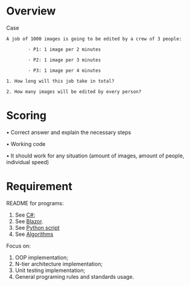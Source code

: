 # Overview
Case

```
A job of 1000 images is going to be edited by a crew of 3 people:

        · P1: 1 image per 2 minutes

        · P2: 1 image per 3 minutes

        · P3: 1 image per 4 minutes

1. How long will this job take in total?

2. How many images will be edited by every person?
```


# Scoring

•  Correct answer and explain the necessary steps

•  Working code[]()

•  It should work for any situation (amount of images, amount of people, individual speed)


# Requirement
README for programs:
1. See [C#](README/ME-TASK-C-SHARP.md);
2. See [Blazor](README/ME-TASK-BLAZOR.md).
3. See [Python script](None)
4. See [Algorithms](README/ALGORITHMS.md)

Focus on:

1. OOP implementation;
2. N-tier architecture implementation;
3. Unit testing implementation;
4. General programing rules and standards usage[]().              
